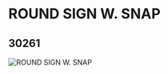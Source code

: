 # ROUND SIGN W. SNAP
## 30261
![ROUND SIGN W. SNAP](https://lc-www-live-s.legocdn.com/media/bricks/5/2/4116816.jpg)